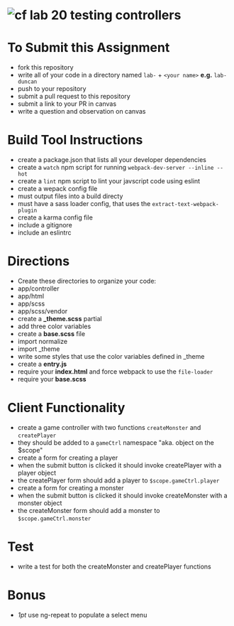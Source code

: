 
![cf](https://i.imgur.com/7v5ASc8.png) lab 20 testing controllers
======

# To Submit this Assignment
  * fork this repository
  * write all of your code in a directory named `lab-` + `<your name>` **e.g.** `lab-duncan`
  * push to your repository
  * submit a pull request to this repository
  * submit a link to your PR in canvas
  * write a question and observation on canvas

# Build Tool Instructions
* create a package.json that lists all your developer dependencies
 * create a `watch` npm script for running `webpack-dev-server --inline --hot`
 * create a `lint` npm script to lint your javscript code using eslint
* create a wepack config file
 * must output files into a build directy
 * must have a sass loader config, that uses the `extract-text-webpack-plugin`
* create a karma config file
* include a gitignore
* include an eslintrc

# Directions
* Create these directories to organize your code:
 * app/controller
 * app/html
 * app/scss
 * app/scss/vendor
* create a **_theme.scss** partial
 * add three color variables
* create a **base.scss** file
 * import normalize
 * import \_theme
 * write some styles that use the color variables defined in \_theme
* create a **entry.js**
 * require your **index.html** and force webpack to use the `file-loader`
 * require your **base.scss**

# Client Functionality
* create a game controller with two functions `createMonster` and `createPlayer`
 * they should be added to a `gameCtrl` namespace "aka. object on the $scope"
* create a form for creating a player
 * when the submit button is clicked it should invoke createPlayer with a player object
 * the createPlayer form should add a player to `$scope.gameCtrl.player`
* create a form for creating a monster
 * when the submit button is clicked it should invoke createMonster with a monster object
 * the createMonster form should add a monster to `$scope.gameCtrl.monster`

# Test
* write a test for both the createMonster and createPlayer functions

# Bonus
* *1pt* use ng-repeat to populate a select menu
